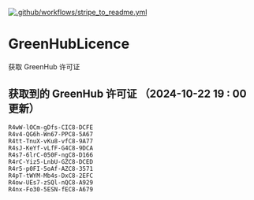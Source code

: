 [![.github/workflows/stripe_to_readme.yml](https://github.com/zjx-kimi/GreenHubLicence/actions/workflows/stripe_to_readme.yml/badge.svg)](https://github.com/zjx-kimi/GreenHubLicence/actions/workflows/stripe_to_readme.yml)
# GreenHubLicence
获取 GreenHub 许可证
## 获取到的 GreenHub 许可证 （2024-10-22 19 : 00 更新）
```
R4wW-lOCm-gDfs-CIC8-DCFE
R4v4-QG6h-Wn67-PPC8-5A67
R4tt-TnuX-vKu8-vfC8-9A77
R4sJ-KeYf-vLfF-G4C8-9DCA
R4s7-6lrC-050F-ngC8-D166
R4rC-Yiz5-LnbU-GZC8-DCED
R4r5-p0FI-5oAf-AZC8-3571
R4pT-tWYM-Mb4s-DxC8-2EFC
R4ow-UEs7-zSQl-nQC8-A929
R4nx-Fo30-5ESN-fEC8-A679
```
